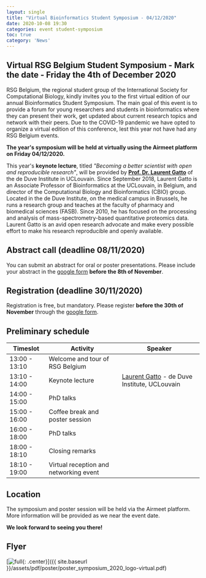 ```yaml
---
layout: single
title: "Virtual Bioinformatics Student Symposium - 04/12/2020"
date: 2020-10-08 19:30
categories: event student-symposium
toc: true
category: 'News'
---
```


## Virtual RSG Belgium Student Symposium -  Mark the date - Friday the 4th of December 2020

RSG Belgium, the regional student group of the International Society for Computational Biology, kindly invites you to the first virtual edition of our annual Bioinformatics Student Symposium. The main goal of this event is to provide a forum for young researchers and students in bioinformatics where they can present their work, get updated about current research topics and network with their peers. Due to the COVID-19 pandemic we have opted to organize a virtual edition of this conference, lest this year not have had any RSG Belgium events.

**The year's symposium will be held at virtually using the Airmeet platform on Friday 04/12/2020.**

This year's **keynote lecture**, titled *"Becoming a better scientist with open and reproducible research"*, will be provided by **[Prof. Dr. Laurent Gatto](https://www.deduveinstitute.be/fr/research/computational-biology/laurent-gatto)** of the de Duve Institute in UCLouvain. Since September 2018, Laurent Gatto is an Associate Professor of Bioinformatics at the UCLouvain, in Belgium, and director of the Computational Biology and Bioinformatics (CBIO) group. Located in the de Duve Institute, on the medical campus in Brussels, he runs a research group and teaches at the faculty of pharmacy and biomedical sciences (FASB). Since 2010, he has focused on the processing and analysis of mass-spectrometry-based quantitative proteomics data. Laurent Gatto is an avid open research advocate and make every possible effort to make his research reproducible and openly available.

## Abstract call (deadline 08/11/2020)

You can submit an abstract for oral or poster presentations. Please include your abstract in the [google form][form] **before the 8th of November**.

## Registration (deadline 30/11/2020)

Registration is free, but mandatory. Please register **before the 30th of November** through the [google form][form].

## Preliminary schedule

|Timeslot|Activity|Speaker|
|-|-|-|
| 13:00 - 13:10 | Welcome and tour of RSG Belgium | |
| 13:10 - 14:00 | Keynote lecture | [Laurent Gatto](https://www.deduveinstitute.be/fr/research/computational-biology/laurent-gatto) - de Duve Institute, UCLouvain |
| 14:00 - 15:00 | PhD talks |  |
| 15:00 - 16:00 | Coffee break and poster session | |
| 16:00 - 18:00 | PhD talks | |
| 18:00 - 18:10 | Closing remarks | |
| 18:10 - 19:00 | Virtual reception and networking event | |

## Location

The symposium and poster session will be held via the Airmeet platform. More information will be provided as we near the event date.

**We look forward to seeing you there!**

## Flyer

[![full](/assets/img/poster/poster_symposium_2020_logo-virtual.png){: .center}]({{ site.baseurl }}/assets/pdf/poster/poster_symposium_2020_logo-virtual.pdf)

[form]: https://forms.gle/DqiqF9WSsGCXW2jh6
